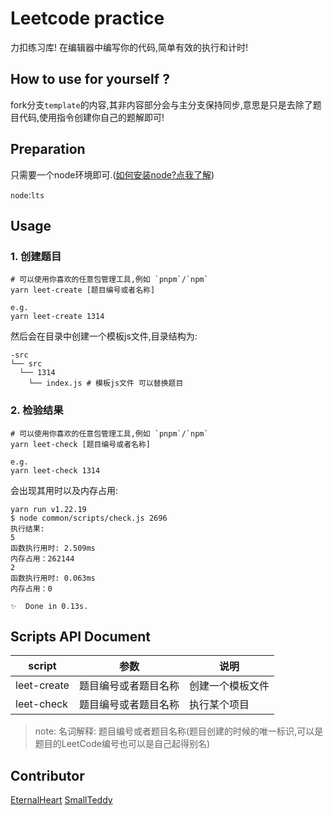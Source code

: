 # Leetcode practice

力扣练习库!
在编辑器中编写你的代码,简单有效的执行和计时!

## How to use for yourself ?
fork分支`template`的内容,其非内容部分会与主分支保持同步,意思是只是去除了题目代码,使用指令创建你自己的题解即可!

## Preparation

只需要一个node环境即可.([如何安装node?点我了解](https://nodejs.org/en/learn/getting-started/how-to-install-nodejs))

`node`:`lts`

## Usage

### 1. 创建题目

```shell
# 可以使用你喜欢的任意包管理工具,例如 `pnpm`/`npm`
yarn leet-create [题目编号或者名称]

e.g.
yarn leet-create 1314
```

然后会在目录中创建一个模板js文件,目录结构为:

```shell
-src
└── src
  └── 1314
    └── index.js # 模板js文件 可以替换题目
```

### 2. 检验结果

```shell
# 可以使用你喜欢的任意包管理工具,例如 `pnpm`/`npm`
yarn leet-check [题目编号或者名称]

e.g.
yarn leet-check 1314
```

会出现其用时以及内存占用:

```shell
yarn run v1.22.19
$ node common/scripts/check.js 2696
执行结果:
5
函数执行用时: 2.509ms
内存占用：262144
2
函数执行用时: 0.063ms
内存占用：0

✨  Done in 0.13s.
```

## Scripts API Document

| script      | 参数         | 说明       |
|-------------|------------|----------|
| leet-create | 题目编号或者题目名称 | 创建一个模板文件 |
| leet-check  | 题目编号或者题目名称 | 执行某个项目   |

> note:
> 名词解释: 题目编号或者题目名称(题目创建的时候的唯一标识,可以是题目的LeetCode编号也可以是自己起得别名)

## Contributor

[EternalHeart](https://github.com/wh131462)
[SmallTeddy](https://github.com/SmallTeddy)
